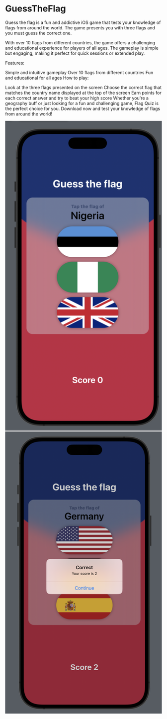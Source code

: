 # GuessTheFlag
Guess the flag is a fun and addictive iOS game that tests your knowledge of flags from around the world. The game presents you with three flags and you must guess the correct one.

With over 10 flags from different countries, the game offers a challenging and educational experience for players of all ages. The gameplay is simple but engaging, making it perfect for quick sessions or extended play.

Features:

Simple and intuitive gameplay
Over 10 flags from different countries
Fun and educational for all ages
How to play:

Look at the three flags presented on the screen
Choose the correct flag that matches the country name displayed at the top of the screen
Earn points for each correct answer and try to beat your high score
Whether you're a geography buff or just looking for a fun and challenging game, Flag Quiz is the perfect choice for you. Download now and test your knowledge of flags from around the world!


![alt text](https://github.com/sharifi98/GuessTheFlag/blob/main/Screenshot%202023-03-07%20at%2015.38.13.png)
![alt text](https://github.com/sharifi98/GuessTheFlag/blob/main/Screenshot%202023-03-07%20at%2015.38.22.png)

